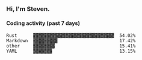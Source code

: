 ### Hi, I'm Steven.

#### Coding activity (past 7 days)
```
Rust      ▓▓▓▓▓▓▓▓▓▓▓▓▓▓▓▓▓▓▓▓▓▓▓▓▓▓▓▓▓▓  54.02%
Markdown  ▓▓▓▓▓▓▓▓▓                       17.42%
other     ▓▓▓▓▓▓▓▓                        15.41%
YAML      ▓▓▓▓▓▓▓                         13.15%
```
